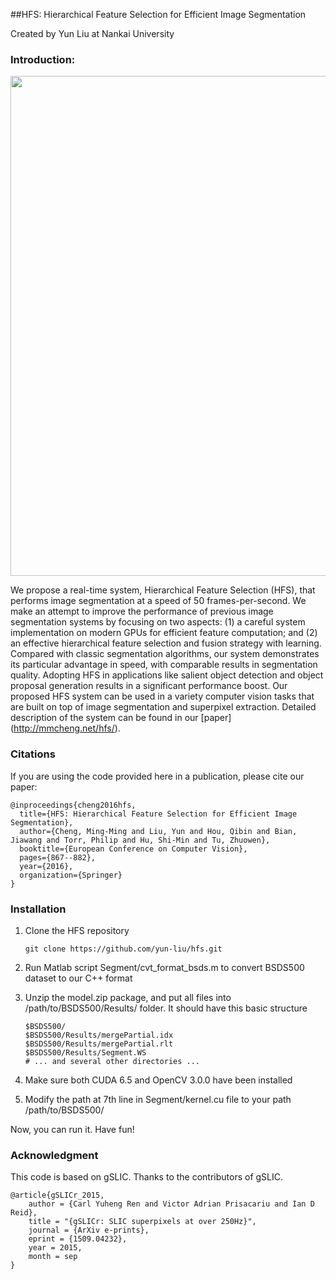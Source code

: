 ##HFS: Hierarchical Feature Selection for Efficient Image Segmentation

Created by Yun Liu at Nankai University

### Introduction:

<img src="http://mmcheng.net/wp-content/uploads/2016/10/HFS_sample.png" width="800">

We propose a real-time system, Hierarchical Feature Selection (HFS), that performs image segmentation at a speed of 50 frames-per-second. We make an attempt to improve the performance of previous image segmentation systems by focusing on two aspects: (1) a careful system implementation on modern GPUs for efficient feature computation; and (2) an effective hierarchical feature selection and fusion strategy with learning. Compared with classic segmentation algorithms, our system demonstrates its particular advantage in speed, with comparable results in segmentation quality. Adopting HFS in applications like salient object detection and object proposal generation results in a significant performance boost. Our proposed HFS system can be used in a variety computer vision tasks that are built on top of image segmentation and superpixel extraction. Detailed description of the system can be found in our [paper] (http://mmcheng.net/hfs/).

### Citations

If you are using the code provided here in a publication, please cite our paper:

    @inproceedings{cheng2016hfs,
      title={HFS: Hierarchical Feature Selection for Efficient Image Segmentation},
      author={Cheng, Ming-Ming and Liu, Yun and Hou, Qibin and Bian, Jiawang and Torr, Philip and Hu, Shi-Min and Tu, Zhuowen},
      booktitle={European Conference on Computer Vision},
      pages={867--882},
      year={2016},
      organization={Springer}
    }

### Installation

1. Clone the HFS repository
    ```Shell
    git clone https://github.com/yun-liu/hfs.git
    ```
  
2. Run Matlab script Segment/cvt_format_bsds.m to convert BSDS500 dataset to our C++ format

3. Unzip the model.zip package, and put all files into /path/to/BSDS500/Results/ folder. It should have this basic structure

    ```Shell
    $BSDS500/
  	$BSDS500/Results/mergePartial.idx
  	$BSDS500/Results/mergePartial.rlt
  	$BSDS500/Results/Segment.WS
  	# ... and several other directories ...
    ```

4. Make sure both CUDA 6.5 and OpenCV 3.0.0 have been installed

5. Modify the path at 7th line in Segment/kernel.cu file to your path /path/to/BSDS500/

Now, you can run it. Have fun!

### Acknowledgment

This code is based on gSLIC. Thanks to the contributors of gSLIC.

    @article{gSLICr_2015,
        author = {Carl Yuheng Ren and Victor Adrian Prisacariu and Ian D Reid},
        title = "{gSLICr: SLIC superpixels at over 250Hz}",
        journal = {ArXiv e-prints},
        eprint = {1509.04232},
        year = 2015,
        month = sep
    }
